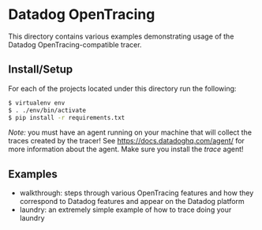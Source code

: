 # Datadog OpenTracing

This directory contains various examples demonstrating usage of the Datadog
OpenTracing-compatible tracer.


## Install/Setup

For each of the projects located under this directory run the following:

```sh
$ virtualenv env
$ . ./env/bin/activate
$ pip install -r requirements.txt
```

*Note:* you must have an agent running on your machine that will collect the
traces created by the tracer! See https://docs.datadoghq.com/agent/ for more
information about the agent. Make sure you install the *trace* agent!

## Examples

- walkthrough: steps through various OpenTracing features and how they correspond to
    Datadog features and appear on the Datadog platform
- laundry: an extremely simple example of how to trace doing your laundry
